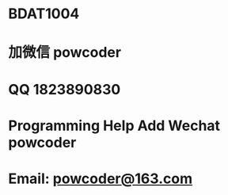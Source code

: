 # BDAT1004
# 加微信 powcoder

# QQ 1823890830

# Programming Help Add Wechat powcoder

# Email: powcoder@163.com

